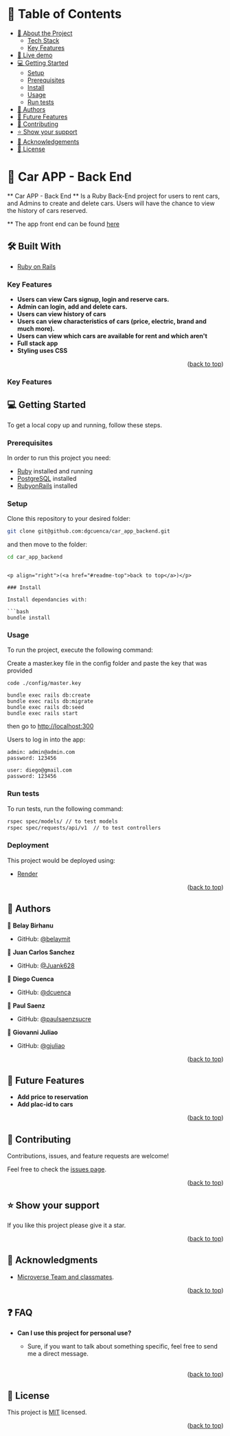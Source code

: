<a name="readme-top"></a>

<!-- TABLE OF CONTENTS -->
# 📗 Table of Contents

- [📖 About the Project](#about-project)
    - [Tech Stack](#tech-stack)
    - [Key Features](#key-features)
- [🚀 Live demo](#live-demo)
- [💻 Getting Started](#getting-started)
  - [Setup](#setup)
  - [Prerequisites](#prerequisites)
  - [Install](#install)
  - [Usage](#usage)
  - [Run tests](#run-tests)
- [👥 Authors](#authors)
- [🔭 Future Features](#future-features)
- [🤝 Contributing](#contributing)
- [⭐️ Show your support](#support)
- [🙏 Acknowledgements](#acknowledgements)
- [📝 License](#license)

<!-- PROJECT DESCRIPTION -->

# 📖 Car APP - Back End <a name="about-project"></a>

** Car APP - Back End ** Is a Ruby Back-End project for users to rent cars, and Admins to create and delete cars.  Users will have the chance to view the history of cars reserved.

** The app front end can be found [here](https://github.com/gjuliao/car_app_frontend)

## 🛠 Built With <a name="built-with"></a>


  <ul>
    <li><a href="https://www.ruby-lang.org/en/documentation/">Ruby on Rails</a></li>
  </ul>


<!-- Features -->

### Key Features <a name="key-features"></a>

- **Users can view Cars signup, login and reserve cars.**
- **Admin can login, add and delete cars.**
- **Users can view history of cars**
- **Users can view characteristics of cars (price, electric, brand and much more).**
- **Users can view which cars are available for rent and which aren't**
- **Full stack app**
- **Styling uses CSS**

<p align="right">(<a href="#readme-top">back to top</a>)</p>

### Key Features <a name="key-features"></a>

<!-- GETTING STARTED -->

## 💻 Getting Started <a name="getting-started"></a>

To get a local copy up and running, follow these steps.

### Prerequisites

In order to run this project you need:

- [Ruby](https://www.ruby-lang.org/en/) installed and running
- [PostgreSQL](https://www.postgresql.org/) installed
- [RubyonRails](https://rubyonrails.org/) installed

### Setup

Clone this repository to your desired folder:

``` bash
git clone git@github.com:dgcuenca/car_app_backend.git
```
and then move to the folder: 

```bash
cd car_app_backend
```

```

<p align="right">(<a href="#readme-top">back to top</a>)</p>

### Install

Install dependancies with:

```bash
bundle install
```

### Usage

To run the project, execute the following command:

Create a master.key file in the config folder and paste  the key that was provided
```
code ./config/master.key
```

```console
bundle exec rails db:create
bundle exec rails db:migrate
bundle exec rails db:seed
bundle exec rails start
```
then go to [http://localhost:300](http://localhost:300)

Users to log in into the app:
```
admin: admin@admin.com
password: 123456

user: diego@gmail.com
password: 123456
```

### Run tests

To run tests, run the following command:

```sh
rspec spec/models/ // to test models
rspec spec/requests/api/v1  // to test controllers
```

### Deployment

This project would be deployed using:

- [Render](https://render.com/)

<p align="right">(<a href="#readme-top">back to top</a>)</p>

<!-- AUTHORS -->

## 👥 Authors <a name="authors"></a>

👤 **Belay Birhanu**

- GitHub: [@belaymit](https://github.com/belaymit)

👤 **Juan Carlos Sanchez**

- GitHub: [@Juank628](https://github.com/Juank628)

👤 **Diego Cuenca**

- GitHub: [@dcuenca](https://github.com/dcuenca)

👤 **Paul Saenz**

- GitHub: [@paulsaenzsucre](https://github.com/paulsaenzsucre)

👤 **Giovanni Juliao**

- GitHub: [@gjuliao](https://github.com/gjuliao)


<p align="right">(<a href="#readme-top">back to top</a>)</p>

<!-- FUTURE FEATURES -->

## 🔭 Future Features <a name="future-features"></a>

- **Add price to reservation**
- **Add plac-id to cars**

<p align="right">(<a href="#readme-top">back to top</a>)</p>

<!-- CONTRIBUTING -->

## 🤝 Contributing <a name="contributing"></a>

Contributions, issues, and feature requests are welcome!

Feel free to check the [issues page](https://github.com/gjuliao/car_app_frontend/issues).

<p align="right">(<a href="#readme-top">back to top</a>)</p>

<!-- SUPPORT -->

## ⭐️ Show your support <a name="support"></a>

If you like this project please give it a star.

<p align="right">(<a href="#readme-top">back to top</a>)</p>

<!-- ACKNOWLEDGEMENTS -->

## 🙏 Acknowledgments <a name="acknowledgements"></a>

- [Microverse Team and classmates](https://www.microverse.org/).

<p align="right">(<a href="#readme-top">back to top</a>)</p>

<!-- FAQ (optional) -->

## ❓ FAQ <a name="faq"></a>

- **Can I use this project for personal use?**

  - Sure, if you want to talk about something specific, feel free to send me a direct message. <br><br>
 
<p align="right">(<a href="#readme-top">back to top</a>)</p>

## 📝 License <a name="license"></a>

This project is [MIT](./LICENSE) licensed.

<p align="right">(<a href="#readme-top">back to top</a>)</p>